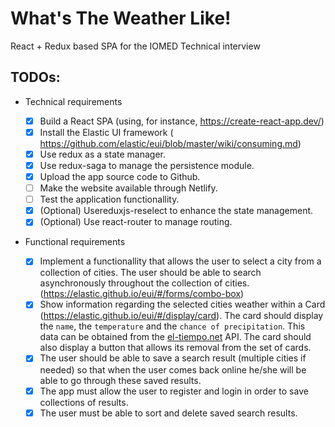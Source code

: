 # What's The Weather Like!

React + Redux based SPA for the IOMED Technical interview

## TODOs:

- Technical requirements

  - [x] Build a React SPA (using, for instance, ​https://create-react-app.dev/​)
  - [x] Install the Elastic UI framework (​https://github.com/elastic/eui/blob/master/wiki/consuming.md​)
  - [x] Use ​redux​ as a state manager.
  - [x] Use redux-saga to manage the persistence module.
  - [x] Upload the app source code to Github.
  - [ ] Make the website available through Netlify.
  - [ ] Test the application functionallity.
  - [x] (Optional) Use ​reduxjs-reselect​ to enhance the state management.
  - [x] (Optional) Use react-router to manage routing.

- Functional requirements

  - [x] Implement a functionallity that allows the user to select a city from a collection of cities. The user should be able to search asynchronously throughout the collection of cities. (https://elastic.github.io/eui/#/forms/combo-box)
  - [x] Show information regarding the selected cities weather within a Card (https://elastic.github.io/eui/#/display/card). The card should display the `name`, the `temperature` and the `chance of precipitation`. This data can be obtained from the [el-tiempo.net](el-tiempo.net) API. The card should also display a button that allows its removal from the set of cards.
  - [x] The user should be able to save a search result (multiple cities if needed) so that when the user comes back online he/she will be able to go through these saved results.
  - [x] The app must allow the user to register and login in order to save collections of results.
  - [x] The user must be able to sort and delete saved search results.
